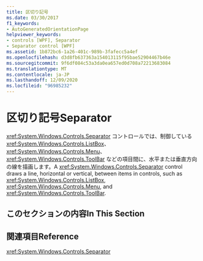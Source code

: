 ```yaml
---
title: 区切り記号
ms.date: 03/30/2017
f1_keywords:
- AutoGeneratedOrientationPage
helpviewer_keywords:
- controls [WPF], Separator
- Separator control [WPF]
ms.assetid: 1b872bc6-1a26-401c-989b-3fafecc5a4ef
ms.openlocfilehash: d3d8fb637363a154013115f95bae52904467b46e
ms.sourcegitcommit: 9f6df084c53a3da0ea657ed0d708a72213683084
ms.translationtype: MT
ms.contentlocale: ja-JP
ms.lasthandoff: 12/09/2020
ms.locfileid: "96985232"
---
```

# <a name="separator"></a><span data-ttu-id="9c918-102">区切り記号</span><span class="sxs-lookup"><span data-stu-id="9c918-102">Separator</span></span>
<span data-ttu-id="9c918-103"><xref:System.Windows.Controls.Separator> コントロールでは、制御している <xref:System.Windows.Controls.ListBox>、<xref:System.Windows.Controls.Menu>、<xref:System.Windows.Controls.ToolBar> などの項目間に、水平または垂直方向の線を描画します。</span><span class="sxs-lookup"><span data-stu-id="9c918-103">A <xref:System.Windows.Controls.Separator> control draws a line, horizontal or vertical, between items in controls, such as <xref:System.Windows.Controls.ListBox>, <xref:System.Windows.Controls.Menu>, and <xref:System.Windows.Controls.ToolBar>.</span></span>  
  
## <a name="in-this-section"></a><span data-ttu-id="9c918-104">このセクションの内容</span><span class="sxs-lookup"><span data-stu-id="9c918-104">In This Section</span></span>  
  
## <a name="reference"></a><span data-ttu-id="9c918-105">関連項目</span><span class="sxs-lookup"><span data-stu-id="9c918-105">Reference</span></span>  
 <xref:System.Windows.Controls.Separator>
